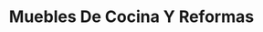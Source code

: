 ---
title: "Muebles De Cocina Y Reformas"
url: /sant-boi-de-llobregat/muebles-de-cocina-y-reformas/
shop: cocina
---